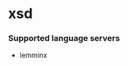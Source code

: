 # xsd
<!--- THIS DOCUMENT IS AUTOMATICALLY GENERATED, DON'T EDIT IT -->

### Supported language servers

- lemminx
